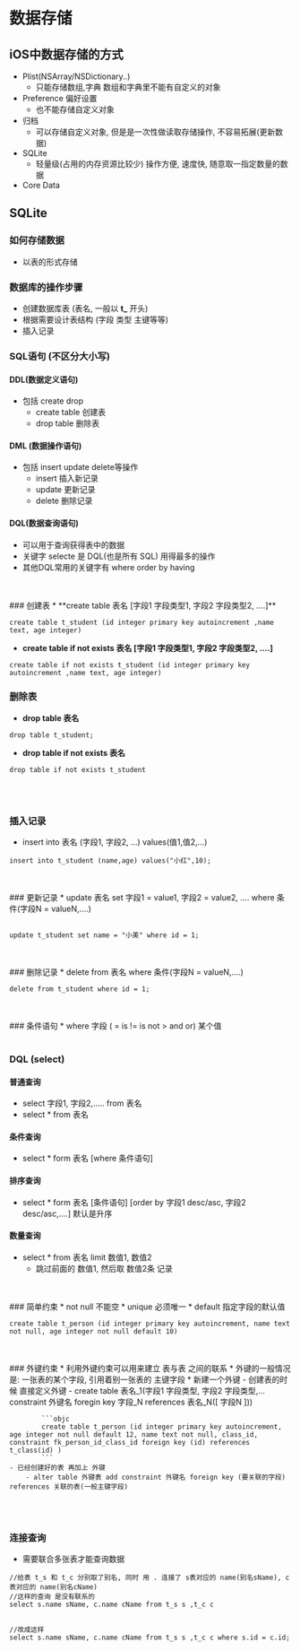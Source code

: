 # 数据存储
## iOS中数据存储的方式
* Plist(NSArray/NSDictionary..) 
	- 只能存储数组,字典 数组和字典里不能有自定义的对象
* Preference 偏好设置  
	- 也不能存储自定义对象
* 归档
	- 可以存储自定义对象, 但是是一次性做读取存储操作, 不容易拓展(更新数据)
* SQLite
	- 轻量级(占用的内存资源比较少) 操作方便, 速度快, 随意取一指定数量的数据
* Core Data


## SQLite
### 如何存储数据
* 以表的形式存储


### 数据库的操作步骤
* 创建数据库表 (表名, 一般以 **t_** 开头)
* 根据需要设计表结构 (字段 类型 主键等等)
* 插入记录 

### SQL语句 (不区分大小写)
#### DDL(**数据定义语句**)
* 包括 create drop
	- create table 创建表
	- drop table  删除表

#### DML (数据操作语句)
* 包括 insert update delete等操作
	- insert  插入新记录
	- update 更新记录
	- delete 删除记录

#### DQL(数据查询语句)
* 可以用于查询获得表中的数据
* 关键字 selecte 是 DQL(也是所有 SQL) 用得最多的操作
* 其他DQL常用的关键字有 where   order by   having
	
	
</br>
</br>
### 创建表
* **create table 表名 [字段1 字段类型1, 字段2 字段类型2, ....]**

```objc
create table t_student (id integer primary key autoincrement ,name text, age integer) 
```
* **create table if not exists 表名 [字段1 字段类型1, 字段2 字段类型2, ....]**
		
```objc
create table if not exists t_student (id integer primary key autoincrement ,name text, age integer) 
```



### 删除表
* **drop table 表名**

```objc
drop table t_student;
```
* **drop table if not exists 表名**

```objc
drop table if not exists t_student
```

</br>
</br>

### 插入记录
* insert into 表名 (字段1, 字段2, ...) values(值1,值2,...)

```objc
insert into t_student (name,age) values("小红",10);
```
</br>
</br>
### 更新记录
* update 表名 set 字段1 = value1, 字段2 = value2, ....  where 条件(字段N = valueN,....)

```objc

update t_student set name = "小美" where id = 1;
``` 

</br>
</br>
### 删除记录
* delete from 表名  where 条件(字段N = valueN,....)

```objc
delete from t_student where id = 1;
```
</br>
</br>
### 条件语句
* where 字段 ( =   is   !=    is not  >   and    or) 某个值

</br>
</br>


### DQL (select)
#### 普通查询
* select 字段1, 字段2,..... from 表名
* select * from 表名

#### 条件查询
* select * form 表名 [where 条件语句]

#### 排序查询
* select * form 表名 [条件语句] [order by 字段1 desc/asc, 字段2 desc/asc,....] 默认是升序

#### 数量查询
* select * from 表名 limit 数值1, 数值2
	- 跳过前面的 数值1, 然后取 数值2条 记录

</br>
</br>
### 简单约束
* not null   不能空
* unique     必须唯一
* default    指定字段的默认值

```objc
create table t_person (id integer primary key autoincrement, name text not null, age integer not null default 10)
```
</br>
</br>
### 外键约束
* 利用外键约束可以用来建立 表与表 之间的联系
* 外键的一般情况是: 一张表的某个字段, 引用着别一张表的 主键字段
* 新建一个外键 
	- 创建表的时候 直接定义外键
		- create table 表名_1(字段1 字段类型, 字段2 字段类型,... constraint 外键名 foregin key 字段_N references 表名_N([ 字段N ]))
			
			```objc
			create table t_person (id integer primary key autoincrement, age integer not null default 12, name text not null, class_id, constraint fk_person_id_class_id foreign key (id) references t_class(id) )
			```
	- 已经创建好的表 再加上 外键
		- alter table 外键表 add constraint 外键名 foreign key (要关联的字段) references 关联的表(一般主键字段)
</br>
</br>

### 连接查询
* 需要联合多张表才能查询数据

```objc
//给表 t_s 和 t_c 分别取了别名, 同时 用 . 连接了 s表对应的 name(别名sName), c表对应的 name(别名cName)
//这样的查询 是没有联系的
select s.name sName, c.name cName from t_s s ,t_c c


//改成这样
select s.name sName, c.name cName from t_s s ,t_c c where s.id = c.id;
```


</br>
</br>
</br>
</br>
</br>
</br>
</br>
</br>